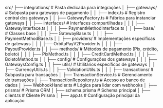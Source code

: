 src/
├── integrations/                 # Pasta dedicada para integrações
│   ├── gateways/                 # Subpasta para gateways de pagamento
│   │   ├── index.ts              # Registro central dos gateways
│   │   ├── GatewayFactory.ts     # Fábrica para instanciar gateways
│   │   ├── interfaces/           # Interfaces compartilhadas
│   │   │   ├── GatewayInterface.ts
│   │   │   ├── PaymentMethodInterface.ts
│   │   ├── base/                 # Classes base
│   │   │   ├── GatewayBase.ts
│   │   │   ├── PaymentMethodBase.ts
│   │   ├── providers/            # Implementações específicas de gateways
│   │   │   ├── OrbitaPayV2Provider.ts
│   │   │   ├── PayoutProvider.ts
│   │   ├── methods/              # Métodos de pagamento (Pix, crédito, boleto)
│   │   │   ├── PixMethod.ts
│   │   │   ├── CreditCardMethod.ts
│   │   │   ├── BoletoMethod.ts
│   │   ├── config/               # Configurações dos gateways
│   │   │   ├── GatewaysConfig.ts
│   │   ├── utils/                # Utilitários específicos de gateways
│   │       ├── CurrencyUtils.ts
│   │       ├── ValidationUtils.ts
│   │
│   ├── transactions/             # Subpasta para transações
│       ├── TransactionService.ts # Gerenciamento de transações
│       ├── TransactionRepository.ts # Acesso ao banco de dados
│       ├── WebhookHandler.ts     # Lógica para lidar com webhooks
│
├── prisma/                       # Prisma ORM
│   ├── schema.prisma             # Schema principal
│   ├── client.ts                 # Cliente Prisma
│
├── app.ts                        # Configuração principal da aplicação
